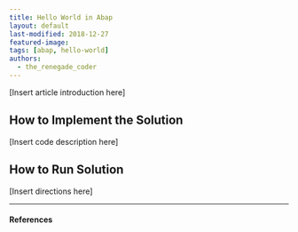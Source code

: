```yaml
---
title: Hello World in Abap
layout: default
last-modified: 2018-12-27
featured-image:
tags: [abap, hello-world]
authors:
  - the_renegade_coder
---
```


[Insert article introduction here]

## How to Implement the Solution

[Insert code description here]

## How to Run Solution

[Insert directions here]

---

#### References

[^1]: [some IEEE reference]
